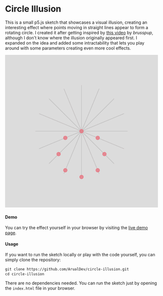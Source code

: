 # Circle Illusion

This is a small p5.js sketch that showcases a visual illusion, creating an interesting effect where points moving in straight lines appear to form a rotating circle. I created it after getting inspired by [this video](https://www.youtube.com/watch?v=pNe6fsaCVtI) by *brusspup*, although I don't know where the illusion originally appeared first. I expanded on the idea and added some intractability that lets you play around with some parameters creating even more cool effects.

![A pre-rendered animation showcasing the effect](render.gif)

#### Demo
You can try the effect yourself in your browser by visiting the [live demo page](https://arualdev.github.io/circle-illusion).

#### Usage
If you want to run the sketch locally or play with the code yourself, you can simply clone the repository:

```shell
git clone https://github.com/ArualDev/circle-illusion.git
cd circle-illusion
```
There are no dependencies needed. You can run the sketch just by opening the `index.html` file in your browser.